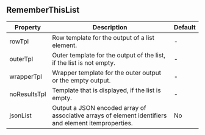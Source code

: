 ## RememberThisList

| Property     | Description                                                                                          | Default |
|--------------|------------------------------------------------------------------------------------------------------|---------|
| rowTpl       | Row template for the output of a list element.                                                       | -       |
| outerTpl     | Outer template for the output of the list, if the list is not empty.                                 | -       |
| wrapperTpl   | Wrapper template for the outer output or the empty output.                                           | -       |
| noResultsTpl | Template that is displayed, if the list is empty.                                                    | -       |
| jsonList     | Output a JSON encoded array of associative arrays of element identifiers and element itemproperties. | No      |
